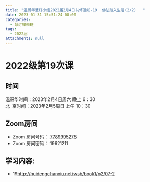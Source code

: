```yaml
---
title: "温哥华慧灯小组2022届2月4日共修通知-19  佛法融入生活(2/2)   "
date: 2023-01-31 15:51:24-08:00
categories:
  - 慧灯禅修班
tags:
  - 2022届
attachments: null
---
```

# 2022级第19次课

## 时间

温哥华时间：2023年2月4日周六 晚上 6：30\
北  京时间：2023年2月5周日 上午 10：30

## Zoom房间

* Zoom 房间号码： [7789995278](https://us02web.zoom.us/j/7789995278?pwd=VjZmbWJFY2k2K0E5RVB2cTNIQmhqUT09)
* Zoom 房间密码： 19621211

## 学习内容:

* 19<http://huidengchanxiu.net/wsb/book1/p2/07-2>